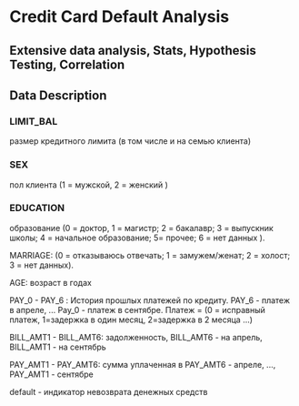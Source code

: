 # Credit Card Default Analysis

## Extensive data analysis, Stats, Hypothesis Testing, Correlation


## Data Description

### LIMIT_BAL 
размер кредитного лимита (в том числе и на семью клиента)

### SEX 
пол клиента (1 = мужской, 2 = женский )

### EDUCATION
образование (0 = доктор, 1 = магистр; 2 = бакалавр; 3 = выпускник школы; 4 = начальное образование; 5= прочее; 6 = нет данных ).

MARRIAGE: (0 = отказываюсь отвечать; 1 = замужем/женат; 2 = холост; 3 = нет данных).

AGE: возраст в годах

PAY_0 - PAY_6 : История прошлых платежей по кредиту. PAY_6 - платеж в апреле, ... Pay_0 - платеж в сентябре. Платеж = (0 = исправный платеж, 1=задержка в один месяц, 2=задержка в 2 месяца ...)

BILL_AMT1 - BILL_AMT6: задолженность, BILL_AMT6 - на апрель, BILL_AMT1 - на сентябрь

PAY_AMT1 - PAY_AMT6: сумма уплаченная в PAY_AMT6 - апреле, ..., PAY_AMT1 - сентябре

default - индикатор невозврата денежных средств

